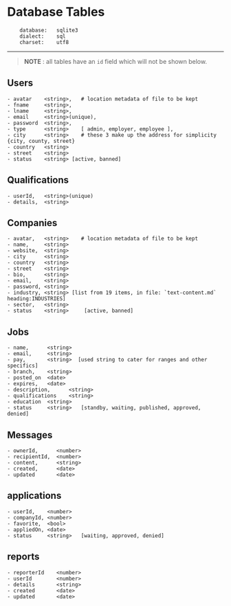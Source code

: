 # Database Tables

        database:   sqlite3
        dialect:    sql
        charset:    utf8

---

> **NOTE** : all tables have an `id` field which will not be shown below.

## Users

    - avatar    <string>,   # location metadata of file to be kept
    - fname     <string>,
    - lname     <string>,
    - email     <string>(unique),
    - password  <string>,
    - type      <string>    [ admin, employer, employee ],
    - city      <string>    # these 3 make up the address for simplicity {city, county, street}
    - country   <string>
    - street    <string>
    - status    <string> [active, banned]

## Qualifications

    - userId,   <string>(unique)
    - details,  <string>

## Companies

    - avatar,   <string>    # location metadata of file to be kept
    - name,     <string>
    - website,  <string>
    - city      <string>
    - country   <string>
    - street    <string>
    - bio,      <string>
    - email,    <string>
    - password, <string>
    - industry, <string> [list from 19 items, in file: `text-content.md` heading:INDUSTRIES]
    - sector,   <string>    
    - status    <string>     [active, banned]

## Jobs

    - name,      <string>
    - email,     <string>
    - pay,       <string>  [used string to cater for ranges and other specifics]
    - branch,    <string>
    - posted_on  <date>
    - expires,   <date>
    - description,      <string>
    - qualifications    <string>
    - education  <string>
    - status     <string>   [standby, waiting, published, approved, denied]

## Messages

    - ownerId,      <number>
    - recipientId,  <number>
    - content,      <string>
    - created,      <date>
    - updated       <date>

## applications

    - userId,    <number>
    - companyId, <number>
    - favorite,  <bool>
    - appliedOn, <date>
    - status     <string>   [waiting, approved, denied]

## reports

    - reporterId    <number>
    - userId        <number>
    - details       <string>
    - created       <date>
    - updated       <date>

